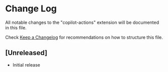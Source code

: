 # Change Log

All notable changes to the "copilot-actions" extension will be documented in this file.

Check [Keep a Changelog](http://keepachangelog.com/) for recommendations on how to structure this file.

## [Unreleased]

- Initial release